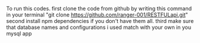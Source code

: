 To run this codes.
first clone the code from github by writing this command  in your terminal "git clone https://github.com/ranger-001/RESTFULapi.git"
second install npm dependencies if you don't have them all.
third make sure that database names and configurations i used match with your own in you mysql app
